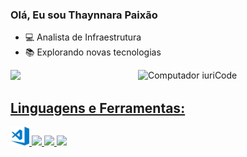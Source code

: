 ### Olá, Eu sou Thaynnara Paixão 
- :computer: Analista de Infraestrutura
- :books: Explorando novas tecnologias 

<!--- :books: Aprendendo Cloud e Zabbix-->

<img src="https://media.giphy.com/media/uK3mEG7Yv6UhnGLNLt/giphy.gif" min-width="300px" max-width="300px" width="300px" align="right" alt="Computador iuriCode">


<div>
  <a href="https://github.com/Thaynnara Paixao">
  <img height="180em" src="https://github-readme-stats.vercel.app/api?username=thaynnarapaixao&show_icons=true&theme=dark&include_all_commits=true&count_private=true"/>
</div>
<!--
<img src="https://encrypted-tbn0.gstatic.com/images?q=tbn:ANd9GcQFlBGZFeQZ5Z2c--_nm99gjBhZdorIi0izTGeUfgfJQwhy40-bLUa7QPwKVX0VauXW3xCDV_kU2_8&usqp=CAU" min-width="200px" max-width="200px" width="200px" align="right" alt="Computador iuriCode">-->


## **Linguagens e Ferramentas:**  

<code><img height="30" src="https://raw.githubusercontent.com/github/explore/80688e429a7d4ef2fca1e82350fe8e3517d3494d/topics/visual-studio-code/visual-studio-code.png"></code>
<code><img height="30" src="https://store-images.s-microsoft.com/image/apps.2274.3cf2166c-4134-4d3d-956d-9f14f6a979dd.c1a4156b-ce84-4433-96fc-8cc73e10b467.fe0b06e0-00dd-427d-a155-2db405e63ac2.png"></code>
<code><img height="30" src="https://logos-world.net/wp-content/uploads/2021/05/Azure-Logo.png"></code>
<code><img height="30" src="https://encrypted-tbn0.gstatic.com/images?q=tbn:ANd9GcS-GYBhhR1FVDADZDoEgg2vWzDo3xqXGCWjZDdyEIr0jgXSvVUViA6fpcJ1Comn8SN6ByvPcjchfCg&usqp=CAU"></code>

 <!--
[![Linkedin: Thaynnara Paixão](https://img.shields.io/badge/-Thaynnara-blue?style=flat-square&logo=Linkedin&logoColor=white&link=https://www.linkedin.com/in/thaynnara-paix%C3%A3o-5641a2b0/)](https://www.linkedin.com/in/thaynnara-paix%C3%A3o-5641a2b0/)
[![Gmail Badge](https://img.shields.io/badge/-seuemail@email.com-006bed?style=flat-square&logo=Gmail&logoColor=white&link=mailto:SEU-EMAIL)](mailto:SEU-EMAIL)
[![GitHub SEU NOME]( https://img.shields.io/github/followers/VanessaSwerts?label=follow&style=social)](LINK-DO-SEU-GITHUB)-->
  
<!--
**thaynnarapaixao/thaynnarapaixao** is a ✨ _special_ ✨ repository because its `README.md` (this file) appears on your GitHub profile.

Here are some ideas to get you started:

- 🔭 I’m currently working on ...
- 🌱 I’m currently learning ...
- 👯 I’m looking to collaborate on ...
- 🤔 I’m looking for help with ...
- 💬 Ask me about ...
- 📫 How to reach me: ...
- 😄 Pronouns: ...
- ⚡ Fun fact: ...
-->

